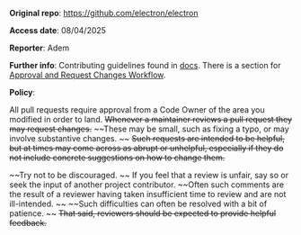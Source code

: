 **Original repo**: https://github.com/electron/electron

**Access date**: 08/04/2025

**Reporter**: Adem

**Further info**: Contributing guidelines found in [docs](https://www.electronjs.org/docs/latest/development/pull-requests). There is a section for [Approval and Request Changes Workflow](https://www.electronjs.org/docs/latest/development/pull-requests#approval-and-request-changes-workflow). 

**Policy**: 

All pull requests require approval from a Code Owner of the area you modified in order to land. 
~~Whenever a maintainer reviews a pull request they may request changes.~~
~~These may be small, such as fixing a typo, or may involve substantive changes. ~~
~~Such requests are intended to be helpful, but at times may come across as abrupt or unhelpful, especially if they do not include concrete suggestions on how to change them.~~

~~Try not to be discouraged. ~~
If you feel that a review is unfair, say so or seek the input of another project contributor. 
~~Often such comments are the result of a reviewer having taken insufficient time to review and are not ill-intended. ~~
~~Such difficulties can often be resolved with a bit of patience. ~~
~~That said, reviewers should be expected to provide helpful feedback.~~